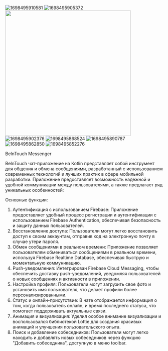 ![1698495910581](https://github.com/KanatBayalbayev/BeInTouch/assets/115481348/83871c1e-f7fa-4f61-b592-5a9866056a1d) ![1698495905372](https://github.com/KanatBayalbayev/BeInTouch/assets/115481348/f19445d9-9236-4326-99e6-ea547bfc169d) 
<img src="https://github.com/KanatBayalbayev/BeInTouch/assets/115481348/8c1e38bb-7e98-4c98-8ece-ab3e7bb83b6a" width="400" height="400">
![1698495902376](https://github.com/KanatBayalbayev/BeInTouch/assets/115481348/8c1e38bb-7e98-4c98-8ece-ab3e7bb83b6a)
![1698495868524](https://github.com/KanatBayalbayev/BeInTouch/assets/115481348/0352b781-d2a8-40ca-b1b6-f18fe44a3dcd)
![1698495890787](https://github.com/KanatBayalbayev/BeInTouch/assets/115481348/2d2d9b77-ae3b-4eed-86f0-73391046de7d)
![1698495862850](https://github.com/KanatBayalbayev/BeInTouch/assets/115481348/73911f82-7d87-4eeb-b567-b6f869641691)
![1698495852276](https://github.com/KanatBayalbayev/BeInTouch/assets/115481348/e43e3d64-30db-450e-8435-13c541f79b9d)

BeInTouch Messenger

BeInTouch чат-приложение на Kotlin представляет собой инструмент для общения и обмена сообщениями, разработанный с использованием современных технологий и лучших практик в сфере мобильной разработки. Приложение предоставляет возможность надежной и удобной коммуникации между пользователями, а также предлагает ряд уникальных особенностей:

Основные функции:
1.	Аутентификация с использованием Firebase: Приложение предоставляет удобный процесс регистрации и аутентификации с использованием Firebase Authentication, обеспечивая безопасность и защиту данных пользователей.
2.	Восстановление доступа: Пользователи могут легко восстановить доступ к своим аккаунтам, отправив код на электронную почту в случае утери пароля.
3.	Обмен сообщениями в реальном времени: Приложение позволяет пользователям обмениваться сообщениями в реальном времени, используя Firebase Realtime Database, обеспечивая быструю и моментальную коммуникацию.
4.	Push-уведомления: Интегрирован Firebase Cloud Messaging, чтобы обеспечить доставку push-уведомлений, уведомляя пользователей о новых сообщениях и активности в приложении.
5.	Настройка профиля: Пользователи могут загрузить свое фото и установить имя пользователя, что делает профили более персонализированными.
6.	Статус и онлайн-присутствие: В чате отображается информация о том, когда пользователь онлайн, и время последнего статуса, что помогает поддерживать актуальные связи.
7.	Анимация и визуализация: Уделил особое внимание визуализации и воспользовался библиотекой Lottie для создания красивых анимаций и улучшения пользовательского опыта.
8.	Поиск и добавление собеседников: Пользователи могут легко находить и добавлять новых собеседников через функцию "Добавить собеседника", доступную в меню toolbar.




